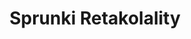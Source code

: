 ---
slug: sprunki-retakolality-2457
title: Sprunki Retakolality
description: "Sprunki Retakolality is an exciting online game. Play for free directly in your browser!"
icon: /images/popular_mods/Sprunki Retakolality.png
url: https://wowtbc.net/sprunkin/sprunki-retakolality/index.html
previewImage: /images/popular_mods/Sprunki Retakolality.png
type: popular mods

# SEO配置
seo:
  title: "Sprunki Retakolality - Play Free Online Game | Fun Browser Games"
  description: "Sprunki Retakolality - Play this fun online game for free in your browser. No download required!"
  ogImage: "/images/popular_mods/Sprunki Retakolality.png"
  keywords: "sprunki-retakolality-2457, online game, browser game, free game, popular mods game, play online"

videoUrls:
  - https://www.youtube.com/embed/example1
  - https://www.youtube.com/embed/example2

whyPlay:
  title: "Why Play Sprunki Retakolality?"
  items:
    - "Immersive Gameplay: Sprunki Retakolality offers an engaging and immersive gaming experience that will keep you entertained for hours"
    - "Challenging Levels: Test your skills with increasingly difficult challenges and obstacles"
    - "Beautiful Graphics: Enjoy stunning visuals and smooth animations that bring the game world to life"
    - "Regular Updates: New content and features are added regularly to keep the game fresh and exciting"
    - "Free to Play: Experience all the fun without spending a penny"
    - "Community Features: Connect with other players, share strategies, and compete for high scores"
    - "Cross-Platform: Play on any device with a web browser, no downloads required"

features:
  title: "Key Features of Sprunki Retakolality"
  image: "/images/popular_mods/Sprunki Retakolality.png"
  items:
    - "Intuitive Controls: Easy to learn controls make Sprunki Retakolality accessible for players of all skill levels"
    - "Multiple Game Modes: Enjoy various gameplay options that provide different challenges and experiences"
    - "Character Customization: Personalize your gaming experience with unique characters and items"
    - "Achievement System: Complete special tasks to earn rewards and recognition"
    - "Leaderboards: Compete with players worldwide and see who can achieve the highest scores"

characteristics:
  title: "Game Characteristics"
  image: "/images/popular_mods/Sprunki Retakolality.png"
  items:
    - "Genre: Popular mods game with elements of strategy and skill"
    - "Difficulty: Suitable for both casual gamers and those seeking a challenge"
    - "Play Time: Quick sessions or extended gameplay, depending on your preference"
    - "Art Style: Vibrant and engaging visuals that enhance the gaming experience"
    - "Sound Design: Immersive audio that complements the gameplay perfectly"

info: "Sprunki Retakolality is an exciting online game that offers players a unique and engaging gaming experience. With its intuitive controls, stunning visuals, and challenging gameplay, Sprunki Retakolality provides hours of entertainment for players of all ages and skill levels. Whether you're looking for a quick gaming session during a break or an extended play session, Sprunki Retakolality delivers an immersive experience that will keep you coming back for more. The game features multiple levels of increasing difficulty, ensuring that players are constantly challenged as they progress. With regular updates adding new content and features, Sprunki Retakolality remains fresh and exciting, providing endless entertainment options for its growing community of players."

howToPlayIntro: "Welcome to Sprunki Retakolality! This guide will walk you through the basics and help you master the game. Whether you're a beginner or looking to improve your skills, these tips and instructions will enhance your gaming experience."

howToPlaySteps:
  - title: "Getting Started"
    description: "Begin your Sprunki Retakolality adventure by familiarizing yourself with the controls. Use your keyboard or mouse to navigate through the game interface. The tutorial will guide you through the basic mechanics and help you understand the objectives."
  - title: "Understanding the Objectives"
    description: "In Sprunki Retakolality, your main goal is to progress through levels by completing specific objectives. Each level presents unique challenges that require different strategies and approaches."
  - title: "Mastering the Controls"
    description: "Practice using the controls to improve your precision and reaction time. Sprunki Retakolality requires quick reflexes and strategic thinking to overcome obstacles and defeat opponents."
  - title: "Utilizing Power-ups"
    description: "Collect power-ups throughout the game to enhance your abilities and overcome difficult challenges. Each power-up offers unique advantages that can be crucial for success."
  - title: "Developing Strategies"
    description: "As you progress in Sprunki Retakolality, develop effective strategies for different scenarios. Analyze patterns, anticipate challenges, and adapt your approach to maximize your performance."

faq:
  title: "Frequently Asked Questions about Sprunki Retakolality"
  items:
    - question: "Is Sprunki Retakolality free to play?"
      answer: "Yes, Sprunki Retakolality is completely free to play directly in your web browser. No downloads or purchases are required to enjoy the full game experience."
    - question: "Can I play Sprunki Retakolality on mobile devices?"
      answer: "Yes, Sprunki Retakolality is optimized for both desktop and mobile play. You can enjoy the game on any device with a web browser and internet connection."
    - question: "Are there any in-game purchases?"
      answer: "While Sprunki Retakolality is free to play, there may be optional in-game purchases available for cosmetic items or additional features that don't affect core gameplay."
    - question: "How often is Sprunki Retakolality updated?"
      answer: "The developers regularly update Sprunki Retakolality with new content, features, and improvements based on player feedback and game performance."
    - question: "Can I play Sprunki Retakolality offline?"
      answer: "Currently, Sprunki Retakolality requires an internet connection to play as it's a browser-based online game."
    - question: "Is Sprunki Retakolality suitable for children?"
      answer: "Yes, Sprunki Retakolality is designed to be family-friendly and suitable for players of all ages."
    - question: "How do I report bugs or issues?"
      answer: "If you encounter any problems while playing Sprunki Retakolality, you can report them through the game's support page or contact the developers directly through their website."
    - question: "Still Have Questions?"
      answer: "If you have additional questions about Sprunki Retakolality that aren't covered in this FAQ, please visit our support center or contact our customer service team for assistance."
---